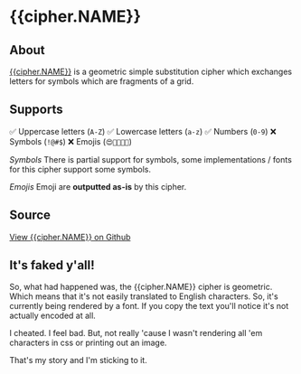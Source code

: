 # {{cipher.NAME}}

## About
[{{cipher.NAME}}](http://en.wikipedia.org/wiki/Pigpen_cipher) is a geometric simple substitution cipher which exchanges letters for symbols which are fragments of a grid.

## Supports
✅ Uppercase letters (`A-Z`)
✅ Lowercase letters (`a-z`)
✅ Numbers (`0-9`)
❌ Symbols (`!@#$`)
❌ Emojis (`😍🤬👩🏾‍💻`)

*Symbols*
There is partial support for symbols, some implementations / fonts for this cipher support some symbols.

*Emojis*
Emoji are **outputted as-is** by this cipher.

## Source
[View {{cipher.NAME}} on Github](https://github.com/thalida/ciphers.codes/blob/master/src/ciphers/masonic/masonic.js)

## It's faked y'all!
So, what had happened was, the {{cipher.NAME}} cipher is geometric. Which means that it's not easily translated to English characters. So, it's currently being rendered by a font. If you copy the text you'll notice it's not actually encoded at all.

I cheated. I feel bad. But, not really 'cause I wasn't rendering all 'em characters in css or printing out an image.

That's my story and I'm sticking to it.

